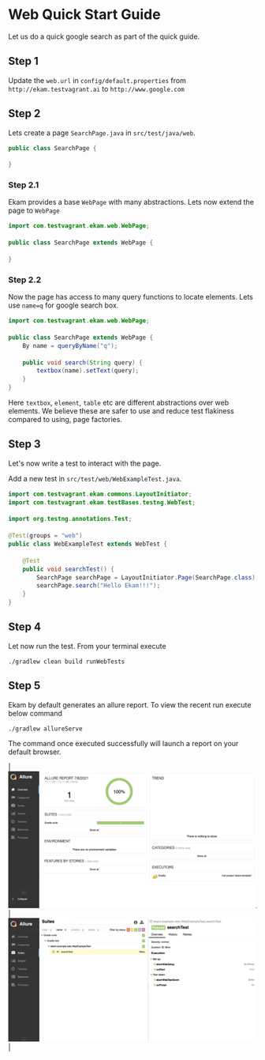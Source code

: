 # Web Quick Start Guide

Let us do a quick google search as part of the quick guide.

## Step 1
Update the `web.url` in `config/default.properties` from `http://ekam.testvagrant.ai` to `http://www.google.com`

## Step 2
Lets create a page `SearchPage.java` in `src/test/java/web`. 

```java
public class SearchPage {
    
}
```

### Step 2.1
Ekam provides a base `WebPage` with many abstractions. Lets now extend the page to `WebPage`
```java
import com.testvagrant.ekam.web.WebPage;

public class SearchPage extends WebPage {
    
}
```

### Step 2.2
Now the page has access to many query functions to locate elements. Lets use `name=q` for google search box.
```java
import com.testvagrant.ekam.web.WebPage;

public class SearchPage extends WebPage {
    By name = queryByName("q");
    
    public void search(String query) {
        textbox(name).setText(query);
    }
}
```
Here `textbox`, `element`, `table` etc are different abstractions over web elements. We believe these are safer to use and reduce test flakiness compared to using, page factories.

## Step 3
Let's now write a test to interact with the page.

Add a new test in `src/test/web/WebExampleTest.java`.

```java
import com.testvagrant.ekam.commons.LayoutInitiator;
import com.testvagrant.ekam.testBases.testng.WebTest;

import org.testng.annotations.Test;

@Test(groups = "web")
public class WebExampleTest extends WebTest {

    @Test
    public void searchTest() {
        SearchPage searchPage = LayoutInitiator.Page(SearchPage.class);
        searchPage.search("Hello Ekam!!!");
    }
}
```

## Step 4
Let now run the test. From your terminal execute
```$bash
./gradlew clean build runWebTests
```

## Step 5
Ekam by default generates an allure report. To view the recent run execute below command
```$bash
./gradlew allureServe
```
The command once executed successfully will launch a report on your default browser.

|![](../assets/allure_home_screen.png)     | ![](../assets/allure_test_results.png)     |





